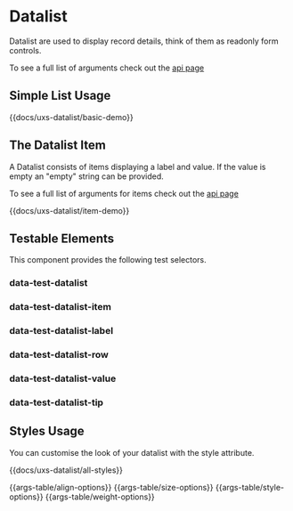 # Datalist

Datalist are used to display record details, think of them as readonly form controls.

To see a full list of arguments check out the [api page](/docs/api/components/uxs-datalist)

## Simple List Usage

{{docs/uxs-datalist/basic-demo}}

## The Datalist Item

A Datalist consists of items displaying a label and value. If the value is empty an "empty" string can be provided.

To see a full list of arguments for items check out the [api page](/docs/api/components/uxs-datalist-item)

{{docs/uxs-datalist/item-demo}}

## Testable Elements

This component provides the following test selectors.

### data-test-datalist

### data-test-datalist-item

### data-test-datalist-label

### data-test-datalist-row

### data-test-datalist-value

### data-test-datalist-tip

## Styles Usage

You can customise the look of your datalist with the style attribute.

{{docs/uxs-datalist/all-styles}}

{{args-table/align-options}}
{{args-table/size-options}}
{{args-table/style-options}}
{{args-table/weight-options}}
